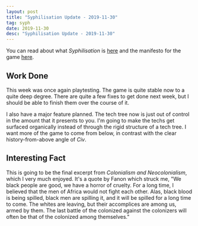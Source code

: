```yaml
---
layout: post
title: "Syphilisation Update - 2019-11-30"
tag: syph
date: 2019-11-30
desc: "Syphilisation Update - 2019-11-30"
---
```



You can read about what *Syphilisation* is [here](/blog/syph/announce) and the manifesto for the game [here](/blog/syph/manifesto).

## Work Done

This week was once again playtesting. The game is quite stable now to a quite deep degree. There are quite a few fixes to get done next week, but I should be able to finish them over the course of it.


I also have a major feature planned. The tech tree now is just out of control in the amount that it presents to you. I'm going to make the techs get surfaced organically instead of through the rigid structure of a tech tree. I want more of the game to come from below, in contrast with the clear history-from-above angle of *Civ*.

## Interesting Fact

This is going to be the final excerpt from *Colonialism and Neocolonialism*, which I very much enjoyed. It's a quote by Fanon which struck me, "We black people are good, we have a horror of cruelty. For a long time, I believed that the men of Africa would not fight each other. Alas, black blood is being spilled, black men are spilling it, and it will be spilled for a long time to come. The whites are leaving, but their accomplices are among us, armed by them. The last battle of the colonized against the colonizers will often be that of the colonized among themselves."

